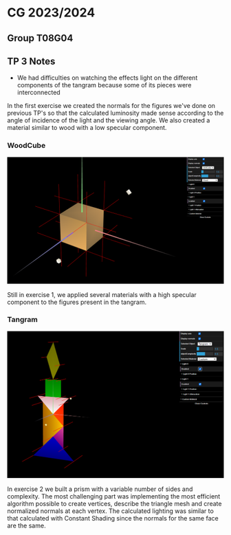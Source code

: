 # CG 2023/2024

## Group T08G04

## TP 3 Notes

- We had difficulties on watching the effects light on the different components of the tangram because some of its pieces were interconnected

In the first exercise we created the normals for the figures we've done on previous TP's so that the calculated luminosity made sense according to the angle of incidence of the light and the viewing angle. We also created a material similar to wood with a low specular component.

### WoodCube

![WoodCube](screenshots/cg-t08g04-tp3-1.png)

Still in exercise 1, we applied several materials with a high specular component to the figures present in the tangram.

### Tangram

![Tangram](screenshots/cg-t08g04-tp3-2.png)

In exercise 2 we built a prism with a variable number of sides and complexity. The most challenging part was implementing the most efficient algorithm possible to create vertices, describe the triangle mesh and create normalized normals at each vertex. The calculated lighting was similar to that calculated with Constant Shading since the normals for the same face are the same.
